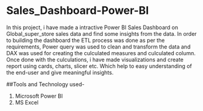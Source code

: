 # Sales_Dashboard-Power-BI
In this project, i have made a intractive Power BI Sales Dashboard on Global_super_store sales data and find some insights from the data. In order to building the dashboard the ETL process was done as per the requirements, Power query was used to clean and transform the data and DAX was used for creating the culculated measures and culculated column.
Once done with the culculations, i have made visualizations and create report using cards, charts, slicer etc.
Which help to easy understanding of the end-user and give meaningful insights.

##Tools and Technology used-
1. Microsoft Power BI
2. MS Excel

